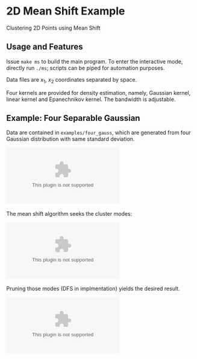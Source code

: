 # 2D Mean Shift Example

Clustering 2D Points using Mean Shift

## Usage and Features

Issue `make ms` to build the main program.
To enter the interactive mode, directly run `./ms`;
scripts can be piped for automation purposes.

Data files are $x_1$, $x_2$ coordinates separated
by space.

Four kernels are provided for density estimation, namely,
Gaussian kernel, linear kernel and Epanechnikov kernel.
The bandwidth is adjustable.

## Example: Four Separable Gaussian

Data are contained in `examples/four_gauss`, which
are generated from four Gaussian distribution with same
standard deviation.

![raw](examples/four_gauss_raw.eps)

The mean shift algorithm seeks the cluster modes:

![modes](examples/four_gauss_modes.eps)

Pruning those modes (DFS in implmentation) yields
the desired result.

![clsuters](examples/four_gauss.eps)


